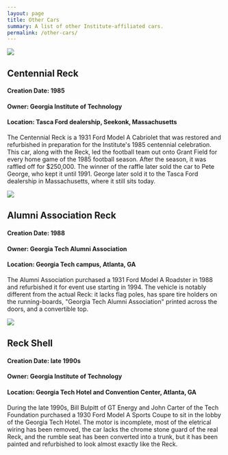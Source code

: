```yaml
---
layout: page
title: Other Cars
summary: A list of other Institute-affiliated cars.
permalink: /other-cars/
---
```

<div class="row">
    <div class="col-lg-4">
        <img class="img-responsive" src="{{ "/images/1980s/1985-centennial-wreck-tasca.jpg" | prepend: site.baseurl }}"/>
    </div>
    <div class="col-lg-8">
        <div class="row">
            <div class="col-lg-12">
                <h2>Centennial Reck</h2>
                <h4>Creation Date: 1985</h4>
                <h4>Owner: Georgia Institute of Technology</h4>
                <h4>Location: Tasca Ford dealership, Seekonk, Massachusetts</h4>
            </div>
        </div>
        <div class="row">
            <div class="col-lg-12">
                <p>The Centennial Reck is a 1931 Ford Model A Cabriolet that was restored and refurbished in preparation for the Institute's 1985 centennial celebration. This car, along with the Reck, led the football team out onto Grant Field for every home game of the 1985 football season. After the season, it was raffled off for $250,000. The winner of the raffle later sold the car to Pete George, who kept it until 1991. George later sold it to the Tasca Ford dealership in Massachusetts, where it still sits today.</p>
            </div>
        </div>
    </div>
</div>
<div class="row">
    <div class="col-lg-4">
        <img class="img-responsive" src="https://upload.wikimedia.org/wikipedia/commons/c/c7/Alumni_Association_Ramblin%27_Wreck.jpg"/>
    </div>
    <div class="col-lg-8">
        <div class="row">
            <div class="col-lg-12">
                <h2>Alumni Association Reck</h2>
                <h4>Creation Date: 1988</h4>
                <h4>Owner: Georgia Tech Alumni Association</h4>
                <h4>Location: Georgia Tech campus, Atlanta, GA</h4>
            </div>
        </div>
        <div class="row">
            <div class="col-lg-12">
                <p>The Alumni Association purchased a 1931 Ford Model A Roadster in 1988 and refurbished it for event use starting in 1994. The vehicle is notably different from the actual Reck: it lacks flag poles, has spare tire holders on the running-boards, "Georgia Tech Alumni Association" printed across the doors, and a convertible top.</p>
            </div>
        </div>
    </div>
</div>
<div class="row">
    <div class="col-lg-4">
        <img class="img-responsive" src="https://upload.wikimedia.org/wikipedia/commons/e/e9/Georgia_Tech_Conf_Hotel_Fake_Wreck.jpg"/>
    </div>
    <div class="col-lg-8">
        <div class="row">
            <div class="col-lg-12">
                <h2>Reck Shell</h2>
                <h4>Creation Date: late 1990s</h4>
                <h4>Owner: Georgia Institute of Technology</h4>
                <h4>Location: Georgia Tech Hotel and Convention Center, Atlanta, GA</h4>
            </div>
        </div>
        <div class="row">
            <div class="col-lg-12">
                <p>During the late 1990s, Bill Bulpitt of GT Energy and John Carter of the Tech Foundation purchased a 1930 Ford Model A Sports Coupe to sit in the lobby of the Georgia Tech Hotel. The motor is incomplete, most of the eletrical wiring has been removed, the car lacks the chrome stone guard of the real Reck, and the rumble seat has been converted into a trunk, but it has been painted and refurbished to look almost exactly like the Reck.</p>
            </div>
        </div>
    </div>
</div>
